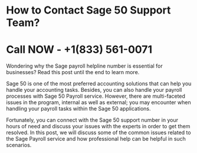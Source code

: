 
# How to Contact Sage 50 Support Team? 

# Call NOW - +1(833) 561-0071

Wondering why the Sage payroll helpline number is essential for businesses? Read this post until the end to learn more. 

Sage 50 is one of the most preferred accounting solutions that can help you handle your accounting tasks. Besides, you can also handle your payroll processes with Sage 50 Payroll service. However, there are multi-faceted issues in the program, internal as well as external; you may encounter when handling your payroll tasks within the Sage 50 applications. 

Fortunately, you can connect with the Sage 50 support number in your hours of need and discuss your issues with the experts in order to get them resolved. In this post, we will discuss some of the common issues related to the Sage Payroll service and how professional help can be helpful in such scenarios. 
